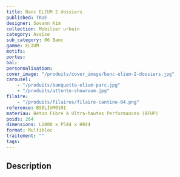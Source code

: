 ```yaml
---
title: Banc ELIUM 2 dossiers
published: TRUE
designer: Sovann Kim
collection: Mobilier urbain
category: Assise
sub_category: 06 Banc
gamme: ELIUM
motifs:
portes:
bal:
personnalisation:
cover_image: "/produits/cover_image/banc-elium-2-dossiers.jpg"
carousel:
    - "/produits/banquette-elium-parc.jpg"
    - "/produits/attente-showroom.jpg"
filaire:
    - "/produits/filaires/filaire-cantine-04.png"
reference: BSELIUM0101
materiau: Béton Fibré à Ultra-hautes Performances (BFUP)
poids: 264
dimensions: L1800 x P544 x H944
format: Multibloc
traitement: ""
tags:
---
```


## Description
